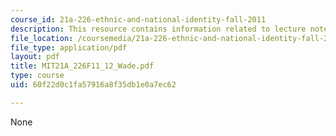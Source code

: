 ```yaml
---
course_id: 21a-226-ethnic-and-national-identity-fall-2011
description: This resource contains information related to lecture notes.
file_location: /coursemedia/21a-226-ethnic-and-national-identity-fall-2011/60f22d0c1fa57916a8f35db1e0a7ec62_MIT21A_226F11_12_Wade.pdf
file_type: application/pdf
layout: pdf
title: MIT21A_226F11_12_Wade.pdf
type: course
uid: 60f22d0c1fa57916a8f35db1e0a7ec62

---
```

None